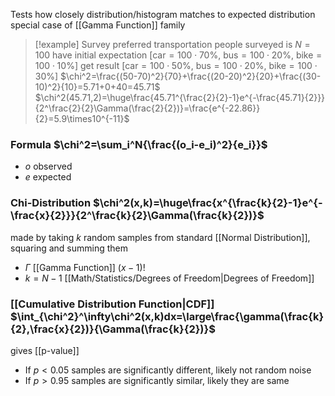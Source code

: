 Tests how closely distribution/histogram matches to expected distribution
special case of [[Gamma Function]] family
> [!example] Survey preferred transportation
> people surveyed is $N=100$
> have initial expectation $[\text{car}=100\cdot70\%,\ \text{bus}=100\cdot20\%,\ \text{bike}=100\cdot10\%]$
> get result $[\text{car}=100\cdot50\%,\ \text{bus}=100\cdot20\%,\ \text{bike}=100\cdot30\%]$
> $\chi^2=\frac{(50-70)^2}{70}+\frac{(20-20)^2}{20}+\frac{(30-10)^2}{10}=5.71+0+40=45.71$
> $\chi^2(45.71,2)=\huge\frac{45.71^{\frac{2}{2}-1}e^{-\frac{45.71}{2}}}{2^\frac{2}{2}\Gamma(\frac{2}{2})}=\frac{e^{-22.86}}{2}=5.9\times10^{-11}$
### Formula $\chi^2=\sum_i^N{\frac{(o_i-e_i)^2}{e_i}}$
- $o$ observed
- $e$ expected
### Chi-Distribution $\chi^2(x,k)=\huge\frac{x^{\frac{k}{2}-1}e^{-\frac{x}{2}}}{2^\frac{k}{2}\Gamma(\frac{k}{2})}$
made by taking $k$ random samples from standard [[Normal Distribution]], squaring and summing them
- $\Gamma$ [[Gamma Function]] $(x-1)!$
- $k=N-1$ [[Math/Statistics/Degrees of Freedom|Degrees of Freedom]]
### [[Cumulative Distribution Function|CDF]] $\int_{\chi^2}^\infty\chi^2(x,k)dx=\large\frac{\gamma(\frac{k}{2},\frac{x}{2})}{\Gamma(\frac{k}{2})}$
gives [[p-value]]
- If $p<0.05$ samples are significantly different, likely not random noise
- If $p>0.95$ samples are significantly similar, likely they are same
